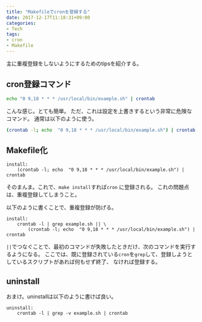 ```yaml
---
title: "Makefileでcronを登録する"
date: 2017-12-17T11:18:31+09:00
categories:
- Tech
tags:
- cron
- Makefile
---
```


主に重複登録をしないようにするためのtipsを紹介する。

<!--more-->

## cron登録コマンド

```bash
echo "0 9,18 * * * /usr/local/bin/example.sh" | crontab
```

こんな感じ。とても簡単。
ただ、これは設定を上書きするという非常に危険なコマンド。
通常は以下のように使う。

```bash
(crontab -l; echo  "0 9,18 * * * /usr/local/bin/example.sh") | crontab
```

## Makefile化

```make
install:
    (crontab -l; echo  "0 9,18 * * * /usr/local/bin/example.sh") | crontab
```

そのまんま。これで、`make install`すれば`cron` に登録される。
これの問題点は、重複登録してしまうこと。

以下のように書くことで、重複登録が防げる。

```make
install:
	crontab -l | grep example.sh || \
		(crontab -l; echo  "0 9,18 * * * /usr/local/bin/example.sh") | crontab
```

`||`でつなぐことで、最初のコマンドが失敗したときだけ、次のコマンドを実行するようになる。
ここでは、既に登録されている`cron`を`grep`して、登録しようとしているスクリプトがあれば何もせず終了、
なければ登録する。

## uninstall
おまけ。uninstallは以下のように書けば良い。

```make
uninstall:
	crontab -l | grep -v example.sh | crontab
```
